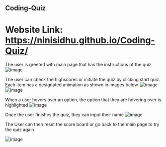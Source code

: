 ## Coding-Quiz

# Website Link: https://ninisidhu.github.io/Coding-Quiz/

The user is greeted with main page that has the instructions of the quiz. 
![image](https://user-images.githubusercontent.com/79432326/118450682-75ba8200-b6c2-11eb-8c14-1d62fd1c7ddd.png)

The user can check the highscores or initiate the quiz by clicking start quiz. Each item has a designated animation as shown in images below. 
![image](https://user-images.githubusercontent.com/79432326/118451063-d6e25580-b6c2-11eb-9ad5-287645f3c1ab.png)
![image](https://user-images.githubusercontent.com/79432326/118451155-f37e8d80-b6c2-11eb-8552-fe9c34a8a09e.png)


When a user hovers over an option, the option that they are hovering over is highlighted 
![image](https://user-images.githubusercontent.com/79432326/118450964-bd410e00-b6c2-11eb-8058-f05bdc583b5d.png)

Once the user finishes the quiz, they can input their name
![image](https://user-images.githubusercontent.com/79432326/118451305-1ad55a80-b6c3-11eb-8465-e13dae67e3c9.png)

The User can then reset the score board or go back to the main page to try the quiz again 

![image](https://user-images.githubusercontent.com/79432326/118451426-3e98a080-b6c3-11eb-9150-32fd68dc3d02.png)

